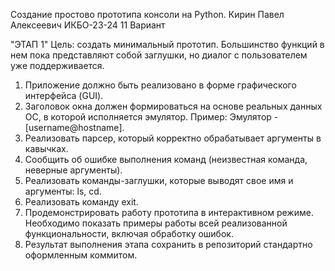 Создание простово прототипа консоли на Python.
Кирин Павел Алексеевич ИКБО-23-24 11 Вариант


"ЭТАП 1"
Цель: создать минимальный прототип. Большинство функций в нем пока
представляют собой заглушки, но диалог с пользователем уже поддерживается.

1. Приложение должно быть реализовано в форме графического интерфейса
(GUI).
2. Заголовок окна должен формироваться на основе реальных данных ОС, в
которой исполняется эмулятор. Пример: Эмулятор - [username@hostname].
3. Реализовать парсер, который корректно обрабатывает аргументы в
кавычках.
4. Сообщить об ошибке выполнения команд (неизвестная команда, неверные
аргументы).
5. Реализовать команды-заглушки, которые выводят свое имя и аргументы: ls,
cd.
6. Реализовать команду exit.
7. Продемонстрировать работу прототипа в интерактивном режиме.
Необходимо показать примеры работы всей реализованной
функциональности, включая обработку ошибок.
8. Результат выполнения этапа сохранить в репозиторий стандартно
оформленным коммитом.
